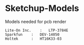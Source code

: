 # Sketchup-Models
Models needed for pcb render

```
Lite-On Inc.	:	LTP-3784E
Sparkfun	:	DEV-14050
Holtek		:	HT16K33-03
```
